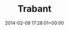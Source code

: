 ---
title:		"Trabant"
type:		"photos"
mediatype:		"upload"
location:		"Berlin, Germany"
date:		"2014-02-09 17:28:01+00:00"
album:		"city"
filename:		"alt-neue-berlin.md"
series:		"berlin"
cl_public_id:		"city/alt-neue-berlin"
cl_version:		1497000174
format:		"tiff"
bytes:		7435140
width:		2560
height:		1440
colours:
- "#272625"
- "#747270"
- "#C5BFBA"
- "#6F5C46"
- "#725743"
- "#372620"
- "#312A20"
- "#6F6F6B"
- "#2C2F2D"
- "#7D8384"
- "#B0AFBD"
- "#252426"
- "#C1C1BB"
- "#767F78"
- "#888591"
exposure_mode:		"Manual"
program:		"Manual"
aperture:		"5.6"
focal_length:		"50.0 mm"
iso:		"160"
shutter_speed:		"1/125"
metering:		"Multi-segment"
flash:		"Off, Did not fire"
white_balance:		"Custom"
colour_temp:		"7250"
has_crop:		"false"
orientation:		"Horizontal (normal)"
camera_model:		"NIKON D800"
lens_info:		"Nikon Nikkor 50mm f/1.4"
artist:		"No artist info"
x_resolution:		"300"
y_resolution:		"300"
---